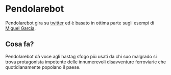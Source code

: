 # Pendolarebot

Pendolarebot gira su [twitter](https://twitter.com/pendolarebot) ed è basato in ottima parte sugli esempi di [Miguel Garcia](https://realpython.com/twitter-bot-python-tweepy/).

## Cosa fa?

Pendolarebot dà voce agli hastag sfogo più usati da chi suo malgrado si trova protagonista impotente delle innumerevoli disavventure ferroviarie che quotidianamente popolano il paese.
